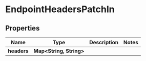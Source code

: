 

# EndpointHeadersPatchIn


## Properties

Name | Type | Description | Notes
------------ | ------------- | ------------- | -------------
**headers** | **Map&lt;String, String&gt;** |  | 



